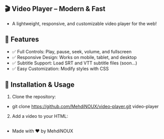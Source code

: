 ## 🎬 Video Player – Modern & Fast

- A lightweight, responsive, and customizable video player for the web!

## 🚀 Features

- ✅ Full Controls: Play, pause, seek, volume, and fullscreen
- ✅ Responsive Design: Works on mobile, tablet, and desktop
- ✅ Subtitle Support: Load SRT and VTT subtitle files (soon...)
- ✅ Easy Customization: Modify styles with CSS

## 🔧 Installation & Usage

1. Clone the repository:


- git clone https://github.com/MehdiNOUX/video-player.git
video-player


2. Add a video to your HTML:
##
- Made with ❤️ by MehdiNOUX
